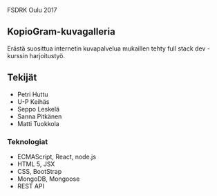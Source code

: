 FSDRK Oulu 2017

## KopioGram-kuvagalleria

Erästä suosittua internetin kuvapalvelua mukaillen tehty full stack dev -kurssin harjoitustyö.


## Tekijät
- Petri Huttu
- U-P Keihäs
- Seppo Leskelä
- Sanna Pitkänen
- Matti Tuokkola


### Teknologiat

* ECMAScript, React, node.js
* HTML 5, JSX
* CSS, BootStrap
* MongoDB, Mongoose
* REST API

